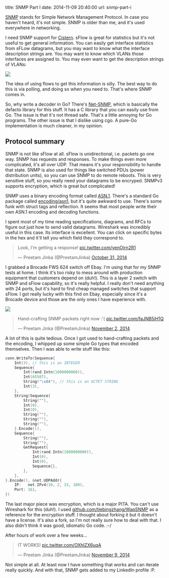 title: SNMP Part I
date: 2014-11-09 20:40:00
url: snmp-part-i

[SNMP](http://en.wikipedia.org/wiki/Simple_Network_Management_Protocol) stands for Simple Network Management Protocol.
In case you haven't heard, it's not simple. SNMP is older than me, and it's used everywhere in networking.

I need SNMP support for [Cistern](https://github.com/PreetamJinka/cistern). sFlow is great for statistics
but it's not useful to get general information. You can easily get interface statistics from sFLow datagrams,
but you may want to know what the interface description strings are. You may want to know which VLANs those interfaces
are assigned to. You may even want to get the description strings of VLANs:

![](http://static.misfra.me/images/posts/snmp-part-i/observium-vlans.png)

The idea of using flows to get this information is silly. The best way to do this is via polling, and doing so when you need to.
That's where SNMP comes in.

So, why write a decoder in Go? There's [Net-SNMP](http://net-snmp.sourceforge.net/), which is basically the defacto
library for this stuff. It has a C library that you can easily use from Go. The issue is that it's not thread safe.
That's a little annoying for Go programs. The other issue is that I dislike using cgo. A pure-Go implementation
is much cleaner, in my opinion.

Protocol summary
---
SNMP is not like sFlow at all. sFlow is unidirectional, i.e. packets go one way. SNMP has requests and responses.
To make things even more complicated, it's all over UDP. That means it's your responsibility to handle that state.
SNMP is also used for things like switched PDUs (power distribution units), so you can use SNMP to do remote reboots.
This is very sensitive stuff, so you really need your datagrams to be encryped. SNMPv3 supports encryption, which is
great but complicated!

SNMP uses a binary encoding format called [ASN.1](https://en.wikipedia.org/wiki/Abstract_Syntax_Notation_One). There's a
standard Go package called [encoding/asn1](http://golang.org/pkg/encoding/asn1/), but it's quite awkward to use. There's
some funk with struct tags and reflection. It seems that most people write their own ASN.1 encoding and decoding functions.

I spent most of my time reading specifications, diagrams, and RFCs to figure out just how to send valid datagrams.
Wireshark was incredibly useful in this case. Its interface is excellent. You can click on specific bytes in the hex and it'll
tell you which field they correspond to.

<blockquote class="twitter-tweet" lang="en"><p>Look, I&#39;m getting a response! <a href="http://t.co/yenOjrn2R1">pic.twitter.com/yenOjrn2R1</a></p>&mdash; Preetam Jinka (@PreetamJinka) <a href="https://twitter.com/PreetamJinka/status/528057163806437376">October 31, 2014</a></blockquote>
<script async src="//platform.twitter.com/widgets.js" charset="utf-8"></script>

I grabbed a Brocade FWS 624 switch off Ebay. I'm using that for my SNMP tests at home. I think it's too risky to mess around
with production equipment that customers depend on (duh!). This is a layer 2 switch with SNMP and sFlow capability, so it's really helpful.
I really don't need anything with 24 ports, but it's hard to find cheap managed switches that support sFlow. I got really lucky with this find
on Ebay, especially since it's a Brocade device and those are the only ones I have experience with.

![](http://static.misfra.me/images/posts/snmp-part-i/fws-624.jpg)

<blockquote class="twitter-tweet" lang="en"><p>Hand-crafting SNMP packets right now :&#39;( <a href="http://t.co/faJNB5iH1Q">pic.twitter.com/faJNB5iH1Q</a></p>&mdash; Preetam Jinka (@PreetamJinka) <a href="https://twitter.com/PreetamJinka/status/528811871567347713">November 2, 2014</a></blockquote>
<script async src="//platform.twitter.com/widgets.js" charset="utf-8"></script>

A lot of this is quite tedious. Once I got used to hand-crafting packets and the encoding, I whipped up some simple
Go types that encoded themselves. Then I was able to write stuff like this:

```go
conn.WriteTo(Sequence{
	Int(3), // this is an INTEGER
	Sequence{
		Int(rand.Intn(1000000000)),
		Int(65507),
		String("\x04"), // this is an OCTET STRING
		Int(3),
	},
	String(Sequence{
		String(""),
		Int(0),
		Int(0),
		String(""),
		String(""),
		String(""),
	}.Encode()),
	Sequence{
		String(""),
		String(""),
		GetRequest{
			Int(rand.Intn(1000000000)),
			Int(0),
			Int(0),
			Sequence{},
		},
	},
}.Encode(), &net.UDPAddr{
	IP:   net.IPv4(10, 2, 33, 100),
	Port: 161,
})
```

The last major piece was encryption, which is a major PITA. You can't use Wireshark for this (duh!).
I used [github.com/tiebingzhang/WapSNMP](https://github.com/tiebingzhang/WapSNMP/) as a reference for the
encryption stuff. I thought about forking it but it doesn't have a license. It's also a fork, so I'm not
really sure how to deal with that. I also didn't think it was good, idiomatic Go code. :-/

After hours of work over a few weeks...

<blockquote class="twitter-tweet" lang="en"><p>IT WORKS! <a href="http://t.co/OXhIZX6uqA">pic.twitter.com/OXhIZX6uqA</a></p>&mdash; Preetam Jinka (@PreetamJinka) <a href="https://twitter.com/PreetamJinka/status/531541736062214144">November 9, 2014</a></blockquote>
<script async src="//platform.twitter.com/widgets.js" charset="utf-8"></script>

Not simple at all. At least now I have something that works and can iterate really quickly. And with that,
SNMP gets added to my LinkedIn profile :P.
